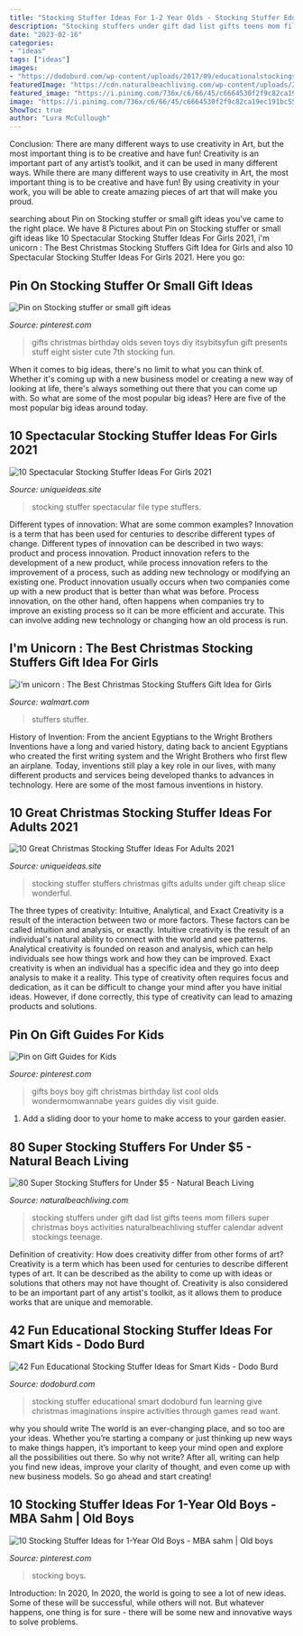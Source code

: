 ```yaml
---
title: "Stocking Stuffer Ideas For 1-2 Year Olds - Stocking Stuffer Educational Smart Dodoburd Fun Learning Give Christmas Imaginations Inspire Activities Through Games Read Want"
description: "Stocking stuffers under gift dad list gifts teens mom fillers super christmas boys activities naturalbeachliving stuffer calendar advent stockings teenage"
date: "2023-02-16"
categories:
- "ideas"
tags: ["ideas"]
images:
- "https://dodoburd.com/wp-content/uploads/2017/09/educationalstockingstufferideasforkids.jpg"
featuredImage: "https://cdn.naturalbeachliving.com/wp-content/uploads/2016/10/70-Stocking-Stuffers-PDF-fix.jpg"
featured_image: "https://i.pinimg.com/736x/c6/66/45/c6664530f2f9c82ca19ec191bc550811--old-boys-kale.jpg"
image: "https://i.pinimg.com/736x/c6/66/45/c6664530f2f9c82ca19ec191bc550811--old-boys-kale.jpg"
ShowToc: true
author: "Lura McCullough"
---
```



Conclusion: There are many different ways to use creativity in Art, but the most important thing is to be creative and have fun!
Creativity is an important part of any artist’s toolkit, and it can be used in many different ways. While there are many different ways to use creativity in Art, the most important thing is to be creative and have fun! By using creativity in your work, you will be able to create amazing pieces of art that will make you proud.

	

		
searching about Pin on Stocking stuffer or small gift ideas you've came to the right place. We have 8 Pictures about Pin on Stocking stuffer or small gift ideas like 10 Spectacular Stocking Stuffer Ideas For Girls 2021, i&#039;m unicorn : The Best Christmas Stocking Stuffers Gift Idea for Girls and also 10 Spectacular Stocking Stuffer Ideas For Girls 2021. Here you go:
		
    
## Pin On Stocking Stuffer Or Small Gift Ideas

<img loading=lazy src="https://i.pinimg.com/originals/5d/f9/71/5df971c8e59a45c545f20ebd25a39e93.jpg" onerror="this.onerror=null;this.src='https://tse2.mm.bing.net/th?id=OIP.T2a2woKFrIqWtg1rLtpefwHaLH&amp;pid=15.1';" alt="Pin on Stocking stuffer or small gift ideas">

_Source: pinterest.com_

>gifts christmas birthday olds seven toys diy itsybitsyfun gift presents stuff eight sister cute 7th stocking fun. 

	

When it comes to big ideas, there's no limit to what you can think of. Whether it's coming up with a new business model or creating a new way of looking at life, there's always something out there that you can come up with. So what are some of the most popular big ideas? Here are five of the most popular big ideas around today.

    
## 10 Spectacular Stocking Stuffer Ideas For Girls 2021

<img loading=lazy src="https://www.uniqueideas.site/wp-content/uploads/december-18th-stocking-stuffer-ideas.jpg" onerror="this.onerror=null;this.src='https://tse2.mm.bing.net/th?id=OIP.oqmheXhNNBmFwUMfmTcthwHaHa&amp;pid=15.1';" alt="10 Spectacular Stocking Stuffer Ideas For Girls 2021">

_Source: uniqueideas.site_

>stocking stuffer spectacular file type stuffers. 

	

Different types of innovation: What are some common examples?
Innovation is a term that has been used for centuries to describe different types of change. Different types of innovation can be described in two ways: product and process innovation. Product innovation refers to the development of a new product, while process innovation refers to the improvement of a process, such as adding new technology or modifying an existing one. 
Product innovation usually occurs when two companies come up with a new product that is better than what was before. Process innovation, on the other hand, often happens when companies try to improve an existing process so it can be more efficient and accurate. This can involve adding new technology or changing how an old process is run.

    
## I&#039;m Unicorn : The Best Christmas Stocking Stuffers Gift Idea For Girls

<img loading=lazy src="https://i5.walmartimages.com/asr/617060f7-70cb-4e6e-8aa5-fdd3d9744f9c_1.cf52647eac00a018321b7882db2847d2.png?odnWidth=612&amp;odnHeight=612&amp;odnBg=ffffff" onerror="this.onerror=null;this.src='https://tse1.mm.bing.net/th?id=OIP.oUACrQzPh19GAGB2dfUqGwHaHa&amp;pid=15.1';" alt="i&#039;m unicorn : The Best Christmas Stocking Stuffers Gift Idea for Girls">

_Source: walmart.com_

>stuffers stuffer. 

	

History of Invention: From the ancient Egyptians to the Wright Brothers
Inventions have a long and varied history, dating back to ancient Egyptians who created the first writing system and the Wright Brothers who first flew an airplane. Today, inventions still play a key role in our lives, with many different products and services being developed thanks to advances in technology. Here are some of the most famous inventions in history.

    
## 10 Great Christmas Stocking Stuffer Ideas For Adults 2021

<img loading=lazy src="https://www.uniqueideas.site/wp-content/uploads/gifts-and-stocking-stuffers-for-25-and-under-a-slice-of-style-2.jpg" onerror="this.onerror=null;this.src='https://tse1.mm.bing.net/th?id=OIP.-9nsZ7YU7Df46cZnl0GsbAHaNK&amp;pid=15.1';" alt="10 Great Christmas Stocking Stuffer Ideas For Adults 2021">

_Source: uniqueideas.site_

>stocking stuffer stuffers christmas gifts adults under gift cheap slice wonderful. 

	

The three types of creativity: Intuitive, Analytical, and Exact
Creativity is a result of the interaction between two or more factors. These factors can be called intuition and analysis, or exactly. Intuitive creativity is the result of an individual's natural ability to connect with the world and see patterns. Analytical creativity is founded on reason and analysis, which can help individuals see how things work and how they can be improved. 
Exact creativity is when an individual has a specific idea and they go into deep analysis to make it a reality. This type of creativity often requires focus and dedication, as it can be difficult to change your mind after you have initial ideas. However, if done correctly, this type of creativity can lead to amazing products and solutions.

    
## Pin On Gift Guides For Kids

<img loading=lazy src="https://i.pinimg.com/736x/c6/66/45/c6664530f2f9c82ca19ec191bc550811--old-boys-kale.jpg" onerror="this.onerror=null;this.src='https://tse3.mm.bing.net/th?id=OIP.s4plMI7dclAjLbDgJ6bzcgHaKl&amp;pid=15.1';" alt="Pin on Gift Guides for Kids">

_Source: pinterest.com_

>gifts boys boy gift christmas birthday list cool olds wondermomwannabe years guides diy visit guide. 

	

1. Add a sliding door to your home to make access to your garden easier.

    
## 80 Super Stocking Stuffers For Under $5 - Natural Beach Living

<img loading=lazy src="https://cdn.naturalbeachliving.com/wp-content/uploads/2016/10/70-Stocking-Stuffers-PDF-fix.jpg" onerror="this.onerror=null;this.src='https://tse4.mm.bing.net/th?id=OIP.lCqnDEd1g7lN8Zc987VPpwHaJl&amp;pid=15.1';" alt="80 Super Stocking Stuffers for Under $5 - Natural Beach Living">

_Source: naturalbeachliving.com_

>stocking stuffers under gift dad list gifts teens mom fillers super christmas boys activities naturalbeachliving stuffer calendar advent stockings teenage. 

	

Definition of creativity: How does creativity differ from other forms of art?
Creativity is a term which has been used for centuries to describe different types of art. It can be described as the ability to come up with ideas or solutions that others may not have thought of. Creativity is also considered to be an important part of any artist's toolkit, as it allows them to produce works that are unique and memorable.

    
## 42 Fun Educational Stocking Stuffer Ideas For Smart Kids - Dodo Burd

<img loading=lazy src="https://dodoburd.com/wp-content/uploads/2017/09/educationalstockingstufferideasforkids.jpg" onerror="this.onerror=null;this.src='https://tse2.mm.bing.net/th?id=OIP.hQeClNx4FBM9U7g0DDCdNwHaOV&amp;pid=15.1';" alt="42 Fun Educational Stocking Stuffer Ideas for Smart Kids - Dodo Burd">

_Source: dodoburd.com_

>stocking stuffer educational smart dodoburd fun learning give christmas imaginations inspire activities through games read want. 

	

why you should write
The world is an ever-changing place, and so too are your ideas. Whether you’re starting a company or just thinking up new ways to make things happen, it’s important to keep your mind open and explore all the possibilities out there. So why not write? After all, writing can help you find new ideas, improve your clarity of thought, and even come up with new business models. So go ahead and start creating!

    
## 10 Stocking Stuffer Ideas For 1-Year Old Boys - MBA Sahm | Old Boys

<img loading=lazy src="https://i.pinimg.com/originals/e7/e1/22/e7e122a83f2ee306a366c415d4ee45e6.jpg" onerror="this.onerror=null;this.src='https://tse2.mm.bing.net/th?id=OIP.yrMkLdIisoyQ5g4kiVSPDgHaHa&amp;pid=15.1';" alt="10 Stocking Stuffer Ideas for 1-Year Old Boys - MBA sahm | Old boys">

_Source: pinterest.com_

>stocking boys. 

	

Introduction: In 2020,
In 2020, the world is going to see a lot of new ideas. Some of these will be successful, while others will not. But whatever happens, one thing is for sure - there will be some new and innovative ways to solve problems.

